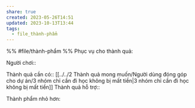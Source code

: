```yaml
---
share: true
created: 2023-05-26T14:51
updated: 2023-10-13T13:44
tags:
  - file_thành-phẩm
---
```


%%
#file/thành-phẩm
%%
Phục vụ cho thành quả:

Người chơi:: 

Thành quả cần có:: [[../../2 Thành quả mong muốn/Người dùng đóng góp cho dự án/3 nhóm chỉ cần đi học không bị mất tiền|3 nhóm chỉ cần đi học không bị mất tiền]]
Thành quả hỗ trợ::

Thành phẩm nhỏ hơn:

